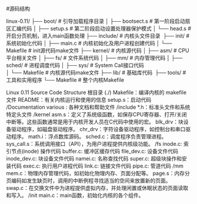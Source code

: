 #源码结构

linux-0.11/
├── boot/               # 引导加载程序目录
│   ├── bootsect.s      # 第一阶段启动扇区汇编代码
│   ├── setup.s         # 第二阶段启动设置处理器保护模式
│   └── head.s          # 开启分页机制，进入main函数处理
├── include/            # 内核头文件目录 
├── init/               # 系统初始化代码
│   ├── main.c          # 内核初始化及用户进程创建代码
│   └── Makefile        # init源代码make文件
├── kernel/             # 内核源代码 
│   ├── asm/            # CPU平台相关文件 
│   ├── fs/             # 文件系统代码
│   ├── mm/             # 内存管理代码 
│   ├── sched/          # 进程调度代码 
│   ├── sys/            # System Call接口代码   
│   └── Makefile        # 内核源代码make文件
├── lib/                # 基础库代码 
├── tools/              # 工具和实用程序
└── Makefile            # 整个内核Makefile  



Linux 0.11 Source Code Structure
根目录 (./)
Makefile：编译内核的 makefile 文件
README：有关内核运行和使用的信息
setup.s：启动代码
/Documentation
various : 各种文档和帮助文件
/include
*.h：标准头文件和系统特定头文件
/kernel
asm.s：定义了系统级函数，如保存CPU寄存器、打开/关闭中断等。这些函数通常是用于内核开发人员在C代码中使用的宏。
blk_drv：块设备驱动程序，如磁盘驱动程序。
chr_drv：字符设备驱动程序，如控制台和串口驱动程序。
math.i：浮点数库源码。
sched.c：调度程序负责管理进程。
sys_call.s：系统调用接口（API），为用户进程提供内核级功能。
/fs
inode.c: 索引节点(inode) 操作代码
buffer.c: 缓冲区缓存代码
file_dev.c: 设备文件代码
inode_dev.c: 块设备文件代码
namei.c: 名称查找代码
super.c: 超级块操作和安装代码
exec.c: 执行用户进程代码
link.c: 链接文件代码
pipe.c: 管道代码
/mm
mem.c：物理内存管理代码，如初始化物理内存、页面分配等。
page.s：内存分页编码如发生缺页时，调用的中断例程寻找适当的空间来放置新的页面。
swap.c：在交换文件中为进程提供虚拟内存，并处理闲置或休眠状态的页面读取和写入。
/init
main.c：main函数，初始化内核的各个组件。